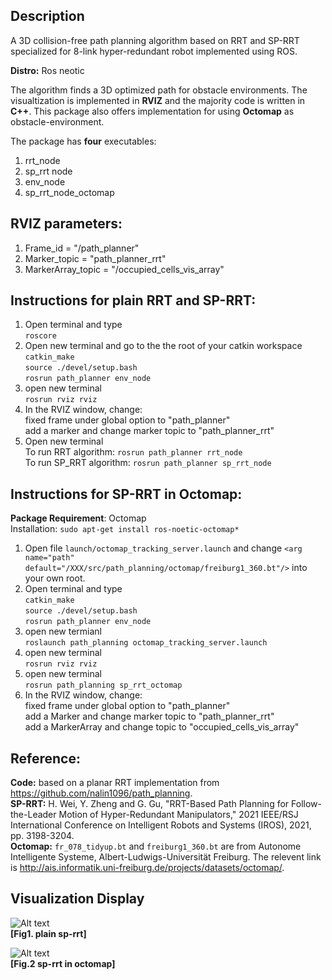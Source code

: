 ## Description
A 3D collision-free path planning algorithm based on RRT and SP-RRT specialized for 8-link hyper-redundant robot implemented using ROS.

**Distro:**
  Ros neotic <br  />

The algorithm finds a 3D optimized path for obstacle environments. The visualtization is implemented in **RVIZ** and the majority code is written in **C++**. This package also offers implementation for using **Octomap** as obstacle-environment. <br  />

The package has **four** executables: <br  />
1. rrt_node <br  />
2. sp_rrt node <br />
3. env_node <br  />
4. sp_rrt_node_octomap<br  />

## RVIZ parameters:  <br  />
1. Frame_id = "/path_planner"  <br  />
2. Marker_topic = "path_planner_rrt"  <br  />
3. MarkerArray_topic = "/occupied_cells_vis_array" <br />


## Instructions for plain RRT and SP-RRT:
1. Open terminal and type  <br  />
  ```roscore```  <br  />
2. Open new terminal and go to the the root of your catkin workspace  <br  />
  ```catkin_make``` <br  />
  ```source ./devel/setup.bash```<br  />
  ```rosrun path_planner env_node``` <br  />
3. open new terminal  <br  />
  ```rosrun rviz rviz ``` <br  />
4. In the RVIZ window, change:  <br  />
  fixed frame under global option to "path_planner"  <br  />
  add a marker and change marker topic to "path_planner_rrt"  <br  />
5. Open new terminal  <br  />
  To run RRT algorithm:
  ```rosrun path_planner rrt_node```  <br  /> 
  To run SP_RRT algorithm:
  ```rosrun path_planner sp_rrt_node``` <br />

## Instructions for SP-RRT in Octomap:
**Package Requirement**: Octomap <br />
Installation: ```sudo apt-get install ros-noetic-octomap*``` <br />
1. Open file `launch/octomap_tracking_server.launch` and change `<arg name="path" default="/XXX/src/path_planning/octomap/freiburg1_360.bt"/>` into your own root. <br />
2. Open terminal and type <br />
  ```catkin_make  ```<br  />
  ```source ./devel/setup.bash ``` <br  />
  ```rosrun path_planner env_node ``` <br  />
3. open new termianl <br />
  ```roslaunch path_planning octomap_tracking_server.launch ```<br />
4. open new terminal  <br  />
```rosrun rviz rviz``` <br  />
5. open new terminal <br />
```rosrun path_planning sp_rrt_octomap``` <br />
6. In the RVIZ window, change:  <br  />
  fixed frame under global option to "path_planner"  <br  />
  add a Marker and change marker topic to "path_planner_rrt"  <br  />
  add a MarkerArray and change topic to "occupied_cells_vis_array"

## Reference:<br />
**Code:** based on a planar RRT implementation from https://github.com/nalin1096/path_planning. <br />
**SP-RRT:** H. Wei, Y. Zheng and G. Gu, "RRT-Based Path Planning for Follow-the-Leader Motion of Hyper-Redundant Manipulators," 2021 IEEE/RSJ International Conference on Intelligent Robots and Systems (IROS), 2021, pp. 3198-3204.<br />
**Octomap:** `fr_078_tidyup.bt` and `freiburg1_360.bt` are from Autonome Intelligente Systeme, Albert-Ludwigs-Universität Freiburg. The relevent link is http://ais.informatik.uni-freiburg.de/projects/datasets/octomap/.

## Visualization Display
![Alt text](figure/sp_rrt.png  "sp-rrt for one source node") <br  />
**[Fig1. plain sp-rrt]**

![Alt text](figure/octomap_rrt.png  "sp-rrt in octomap") <br  />
**[Fig.2 sp-rrt in octomap]**
